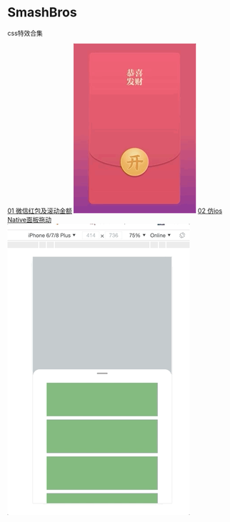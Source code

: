 # SmashBros
css特效合集

[01 微信红包及滚动金额](https://github.com/Makcy/SmashBros/tree/master/01)
![demo](/01/redpack.gif)
[02 仿ios Native面板拖动](https://github.com/Makcy/SmashBros/tree/master/02)
![demo](/02/demo.gif)
